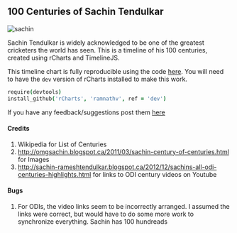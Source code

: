 ## 100 Centuries of Sachin Tendulkar

![sachin](http://tamil.theunrealtimes.com/wp-content/uploads/2013/04/sachin.jpg)

Sachin Tendulkar is widely acknowledged to be one of the greatest cricketers the world has seen. This is a timeline of his 100 centuries, created using rCharts and TimelineJS.

This timeline chart is fully reproducible using the code [here](code.R). You will need to have the `dev` version of rCharts installed to make this work.

```coffee
require(devtools)
install_github('rCharts', 'ramnathv', ref = 'dev')
```

If you have any feedback/suggestions post them [here](https://github.com/ramnathv/sachin100s/issues/new)

#### Credits

1. Wikipedia for List of Centuries
2. http://omgsachin.blogspot.ca/2011/03/sachin-century-of-centuries.html for Images
3. http://sachin-rameshtendulkar.blogspot.ca/2012/12/sachins-all-odi-centuries-highlights.html for links to ODI century videos on Youtube


#### Bugs

1. For ODIs, the video links seem to be incorrectly arranged. I assumed the links were correct, but would have to do some more work to synchronize everything.
Sachin has 100 hundreads
